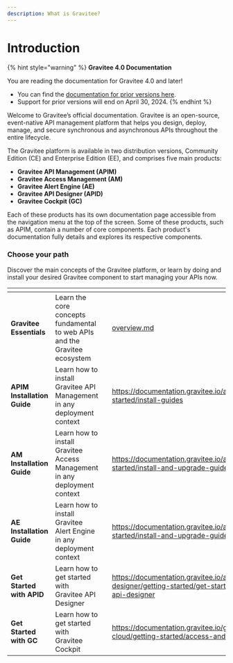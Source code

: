 ```yaml
---
description: What is Gravitee?
---
```


# Introduction

{% hint style="warning" %}
**Gravitee 4.0 Documentation**

You are reading the documentation for Gravitee 4.0 and later!

* You can find the [documentation for prior versions here](https://docs.gravitee.io/).
* Support for prior versions will end on April 30, 2024.
{% endhint %}

Welcome to Gravitee’s official documentation. Gravitee is an open-source, event-native API management platform that helps you design, deploy, manage, and secure synchronous and asynchronous APIs throughout the entire lifecycle.

The Gravitee platform is available in two distribution versions, Community Edition (CE) and Enterprise Edition (EE), and comprises five main products:

* **Gravitee API Management (APIM)**
* **Gravitee Access Management (AM)**
* **Gravitee Alert Engine (AE)**
* **Gravitee API Designer (APID)**
* **Gravitee Cockpit (GC)**

Each of these products has its own documentation page accessible from the navigation menu at the top of the screen. Some of these products, such as APIM, contain a number of core components. Each product's documentation fully details and explores its respective components.

### Choose your path

Discover the main concepts of the Gravitee platform, or learn by doing and install your desired Gravitee component to start managing your APIs now.

<table data-view="cards"><thead><tr><th></th><th></th><th></th><th data-hidden data-card-target data-type="content-ref"></th></tr></thead><tbody><tr><td><strong>Gravitee Essentials</strong></td><td>Learn the core concepts fundamental to web APIs and the Gravitee ecosystem</td><td></td><td><a href="gravitee-essentials/overview.md">overview.md</a></td></tr><tr><td><strong>APIM Installation Guide</strong></td><td>Learn how to install Gravitee API Management in any deployment context</td><td></td><td><a href="https://documentation.gravitee.io/apim/getting-started/install-guides">https://documentation.gravitee.io/apim/getting-started/install-guides</a></td></tr><tr><td><strong>AM Installation Guide</strong></td><td>Learn how to install Gravitee Access Management in any deployment context</td><td></td><td><a href="https://documentation.gravitee.io/am/getting-started/install-and-upgrade-guides">https://documentation.gravitee.io/am/getting-started/install-and-upgrade-guides</a></td></tr><tr><td><strong>AE Installation Guide</strong></td><td>Learn how to install Gravitee Alert Engine in any deployment context</td><td></td><td><a href="https://documentation.gravitee.io/ae/getting-started/install-and-upgrade-guides">https://documentation.gravitee.io/ae/getting-started/install-and-upgrade-guides</a></td></tr><tr><td><strong>Get Started with APID</strong></td><td>Learn how to get started with Gravitee API Designer </td><td></td><td><a href="https://documentation.gravitee.io/api-designer/getting-started/get-started-with-api-designer">https://documentation.gravitee.io/api-designer/getting-started/get-started-with-api-designer</a></td></tr><tr><td><strong>Get Started with GC</strong></td><td>Learn how to get started with Gravitee Cockpit</td><td></td><td><a href="https://documentation.gravitee.io/gravitee-cloud/getting-started/access-and-set-up">https://documentation.gravitee.io/gravitee-cloud/getting-started/access-and-set-up</a></td></tr></tbody></table>
